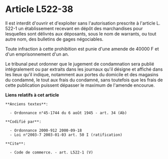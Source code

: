 # Article L522-38

Il est interdit d'ouvrir et d'exploiter sans l'autorisation prescrite à l'article L. 522-1 un établissement recevant en dépôt
des marchandises pour lesquelles sont délivrés aux déposants, sous le nom de warrants, ou tout autre nom, des bulletins de
gages négociables.

Toute infraction à cette prohibition est punie d'une amende de 40000 F et d'un emprisonnement d'un an.

Le tribunal peut ordonner que le jugement de condamnation sera publié intégralement ou par extraits dans les journaux qu'il
désigne et affiché dans les lieux qu'il indique, notamment aux portes du domicile et des magasins du condamné, le tout aux
frais du condamné, sans toutefois que les frais de cette publication puissent dépasser le maximum de l'amende encourue.

**Liens relatifs à cet article**

	**Anciens textes**:

	  - Ordonnance n°45-1744 du 6 août 1945 - art. 34 (Ab)

	**Codifié par**:

	  - Ordonnance 2000-912 2000-09-18
	  - Loi n°2003-7 2003-01-03 art. 50 I (ratification)

	**Cite**:

	  - Code de commerce. - art. L522-1 (V)

